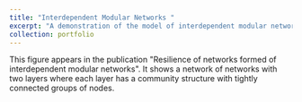 ```yaml
---
title: "Interdependent Modular Networks "
excerpt: "A demonstration of the model of interdependent modular networks. <br/><img src='/images/3mod-final2.png'>"
collection: portfolio
---
```


This figure appears in the publication "Resilience of networks formed of interdependent modular networks". It shows a network of networks with two layers where  each layer has a community structure with tightly connected groups of nodes.
